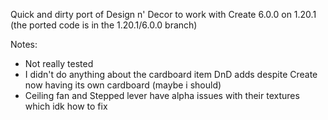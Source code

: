 Quick and dirty port of Design n' Decor to work with Create 6.0.0 on 1.20.1 (the ported code is in the 1.20.1/6.0.0 branch)

Notes:

- Not really tested
- I didn't do anything about the cardboard item DnD adds despite Create now having its own cardboard (maybe i should)
- Ceiling fan and Stepped lever have alpha issues with their textures which idk how to fix
